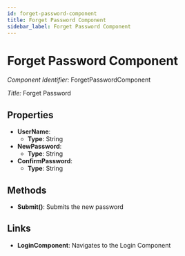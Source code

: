 ```yaml
---
id: forget-password-component
title: Forget Password Component
sidebar_label: Forget Password Component
---
```


# Forget Password Component

*Component Identifier:* ForgetPasswordComponent

*Title:* Forget Password

## Properties
- **UserName**:
  - **Type**: String
- **NewPassword**:
  - **Type**: String
- **ConfirmPassword**:
  - **Type**: String

## Methods
- **Submit()**: Submits the new password

## Links
- **LoginComponent**: Navigates to the Login Component
